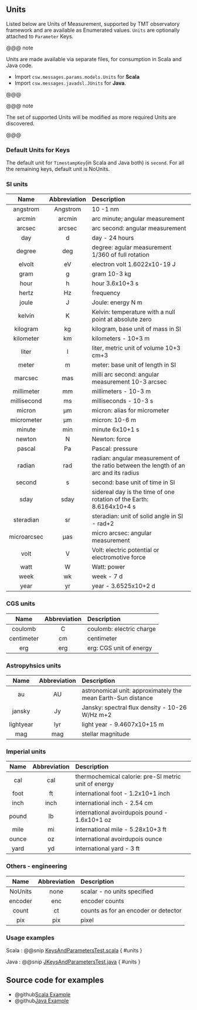 ## Units

Listed below are Units of Measurement, supported by TMT observatory framework and are available as Enumerated values. 
`Units` are optionally attached to `Parameter` Keys.

@@@ note

Units are made available via separate files, for consumption in Scala and Java code.

 * Import `csw.messages.params.models.Units` for **Scala** 
 * Import `csw.messages.javadsl.JUnits` for **Java**.  

@@@

@@@ note

The set of supported Units will be modified as more required Units are discovered.

@@@ 

### Default Units for Keys

The default unit for `TimestampKey`(in Scala and Java both) is `second`. For all the remaining keys, default unit is NoUnits.  

### SI units

| Name          | Abbreviation    | Description                                                                |
| :-----------: |:--------------: | :--------------------------------------------------------------------------|
| angstrom    | Angstrom          | 10 -1 nm |
| arcmin      | arcmin            | arc minute; angular measurement |
| arcsec      | arcsec            | arc second: angular measurement |
| day         | d                 | day - 24 hours |
| degree      | deg               | degree: agular measurement 1/360 of full rotation |
| elvolt      | eV                | electron volt 1.6022x10-19 J |
| gram        | g                 | gram 10-3 kg |
| hour        | h                 | hour 3.6x10+3 s |
| hertz       | Hz                | frequency |
| joule       | J                 | Joule: energy N m |
| kelvin      | K                 | Kelvin: temperature with a null point at absolute zero |
| kilogram    | kg                | kilogram, base unit of mass in SI |
| kilometer   | km                | kilometers - 10+3 m |
| liter       | l                 | liter, metric unit of volume 10+3 cm+3 |
| meter       | m                 | meter: base unit of length in SI |
| marcsec     | mas               | milli arc second: angular measurement 10-3 arcsec |
| millimeter  | mm                | millimeters - 10-3 m |
| millisecond | ms                | milliseconds - 10-3 s |
| micron      | µm                | micron: alias for micrometer |
| micrometer  | µm                | micron: 10-6 m |
| minute      | min               | minute 6x10+1 s |
| newton      | N                 | Newton: force |
| pascal      | Pa                | Pascal: pressure |
| radian      | rad               | radian: angular measurement of the ratio between the length of an arc and its radius |
| second      | s                 | second: base unit of time in SI |
| sday        | sday              | sidereal day is the time of one rotation of the Earth: 8.6164x10+4 s |
| steradian   | sr                | steradian: unit of solid angle in SI - rad+2 |
| microarcsec | µas               | micro arcsec: angular measurement |
| volt        | V                 | Volt: electric potential or electromotive force |
| watt        | W                 | Watt: power |
| week        | wk                | week - 7 d |
| year        | yr                | year - 3.6525x10+2 d |

### CGS units
| Name          | Abbreviation    | Description               |
| :-----------: |:--------------: | :-------------------------|
| coulomb    | C                  | coulomb: electric charge |
| centimeter | cm                 | centimeter |
| erg        | erg                | erg: CGS unit of energy |

### Astropyhsics units
| Name          | Abbreviation    | Description                                                                |
| :-----------: |:--------------: | :--------------------------------------------------------------------------|
| au         | AU                 | astronomical unit: approximately the mean Earth-Sun distance |
| jansky     | Jy                 | Jansky: spectral flux density - 10-26 W/Hz m+2 |
| lightyear  | lyr                | light year - 9.4607x10+15 m |
| mag        | mag                | stellar magnitude |


### Imperial units
| Name          | Abbreviation    | Description                                                                |
| :-----------: |:--------------: | :--------------------------------------------------------------------------|
| cal        | cal                | thermochemical calorie: pre-SI metric unit of energy |
| foot       | ft                 | international foot - 1.2x10+1 inch |
| inch       | inch               | international inch - 2.54 cm |
| pound      | lb                 | international avoirdupois pound - 1.6x10+1 oz |
| mile       | mi                 | international mile - 5.28x10+3 ft |
| ounce      | oz                 | international avoirdupois ounce |
| yard       | yd                 | international yard - 3 ft |


### Others - engineering
| Name          | Abbreviation    | Description                                                                |
| :-----------: |:--------------: | :--------------------------------------------------------------------------|
| NoUnits    | none               | scalar - no units specified |
| encoder    | enc                | encoder counts |
| count      | ct                 | counts as for an encoder or detector |
| pix        | pix                | pixel |

### Usage examples

Scala
:   @@snip [KeysAndParametersTest.scala](../../../../examples/src/test/scala/csw/services/messages/KeysAndParametersTest.scala) { #units }

Java
:   @@snip [JKeysAndParametersTest.java](../../../../examples/src/test/java/csw/services/messages/JKeysAndParametersTest.java) { #units }

## Source code for examples

* @github[Scala Example](/examples/src/test/scala/csw/services/messages/KeysAndParametersTest.scala)
* @github[Java Example](/examples/src/test/java/csw/services/messages/JKeysAndParametersTest.java)
